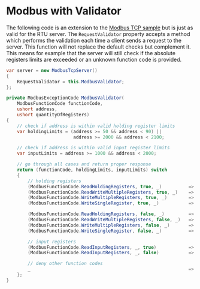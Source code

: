 # Modbus with Validator

The following code is an extension to the [Modbus TCP sample](samples/modbus_tcp.md) but is just as valid for the RTU server. The `RequestValidator` property accepts a method which performs the validation each time a client sends a request to the server. This function will not replace the default checks but complement it. This means for example that the server will still check if the absolute registers limits are exceeded or an unknown function code is provided.

```cs
var server = new ModbusTcpServer()
{
    RequestValidator = this.ModbusValidator;
};

private ModbusExceptionCode ModbusValidator(
    ModbusFunctionCode functionCode, 
    ushort address, 
    ushort quantityOfRegisters)
{
    // check if address is within valid holding register limits
    var holdingLimits = (address >= 50 && address < 90) ||
                         address >= 2000 && address < 2100;

    // check if address is within valid input register limits
    var inputLimits = address >= 1000 && address < 2000;

    // go through all cases and return proper response
    return (functionCode, holdingLimits, inputLimits) switch
    {
        // holding registers
        (ModbusFunctionCode.ReadHoldingRegisters, true, _)          => ModbusExceptionCode.OK,
        (ModbusFunctionCode.ReadWriteMultipleRegisters, true, _)    => ModbusExceptionCode.OK,
        (ModbusFunctionCode.WriteMultipleRegisters, true, _)        => ModbusExceptionCode.OK,
        (ModbusFunctionCode.WriteSingleRegister, true, _)           => ModbusExceptionCode.OK,

        (ModbusFunctionCode.ReadHoldingRegisters, false, _)         => ModbusExceptionCode.IllegalDataAddress,
        (ModbusFunctionCode.ReadWriteMultipleRegisters, false, _)   => ModbusExceptionCode.IllegalDataAddress,
        (ModbusFunctionCode.WriteMultipleRegisters, false, _)       => ModbusExceptionCode.IllegalDataAddress,
        (ModbusFunctionCode.WriteSingleRegister, false, _)          => ModbusExceptionCode.IllegalDataAddress,

        // input registers
        (ModbusFunctionCode.ReadInputRegisters, _, true)            => ModbusExceptionCode.OK,
        (ModbusFunctionCode.ReadInputRegisters, _, false)           => ModbusExceptionCode.IllegalDataAddress,

        // deny other function codes
        _                                                           => ModbusExceptionCode.IllegalFunction
    };
}
```